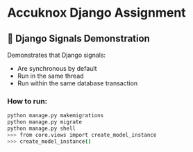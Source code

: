# Accuknox Django Assignment

## 🔹 Django Signals Demonstration
Demonstrates that Django signals:
- Are synchronous by default
- Run in the same thread
- Run within the same database transaction

### How to run:
```bash
python manage.py makemigrations
python manage.py migrate
python manage.py shell
>>> from core.views import create_model_instance
>>> create_model_instance()
